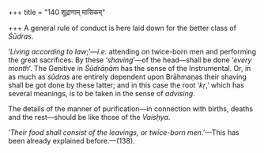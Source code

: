+++
title = "140 शूद्राणाम् मासिकम्"

+++
A general rule of conduct is here laid down for the better class of
*Śūdras*.

‘*Living according to law*;’—*i.e*. attending on twice-born men and
performing the great sacrifices. By these ‘*shaving*’—of the head—shall
be done ‘*every month*’. The Genitive in *Śūdrāṇām* has the sense of the
Instrumental. Or, in as much as *śūdras* are entirely dependent upon
Brāhmaṇas their shaving shall be got done by these latter; and in this
case the root ‘*kṛ*,’ which has several meanings, is to be taken in the
sense of *advising*.

The details of the manner of purification—in connection with births,
deaths and the rest—should be like those of the *Vaisḥya*.

‘*Their food shall consist of the leavings, or twice-born men*.’—This
has been already explained before.—(138).


